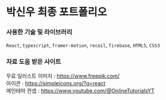 # 박신우 최종 포트폴리오

### 사용한 기술 및 라이브러리

`React`, `typescript`, `framer-motion`, `recoil`, `firebase`, `HTML5`, `CSS3`

### 자료 도움 받은 사이트

무료 일러스트 이미지 : https://www.freepik.com/<br/>
아이콘 : https://simpleicons.org/?q=react<br/>
메인테마 컨셉 : https://www.youtube.com/@OnlineTutorialsYT<br/>

